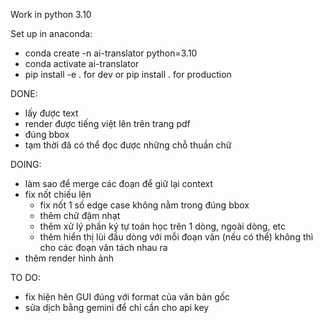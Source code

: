 Work in python 3.10

Set up in anaconda:
- conda create -n ai-translator python=3.10
- conda activate ai-translator
- pip install -e . for dev or pip install .  for production

DONE: 
- lấy được text
- render được tiếng việt lên trên trang pdf 
- đúng bbox
- tạm thời đã có thể đọc được những chỗ thuần chữ

DOING:
- làm sao để merge các đoạn để giữ lại context
- fix nốt chiếu lên
    - fix nốt 1 số edge case không nằm trong đúng bbox
    - thêm chữ đậm nhạt
    - thêm xử lý phần ký tự toán học trên 1 dòng, ngoài dòng, etc
    - thêm hiển thị lùi đầu dòng với mỗi đoạn văn (nếu có thể) không thì cho các đoạn văn tách nhau ra
- thêm render hình ảnh

TO DO:
- fix hiện hên GUI đúng với format của văn bản gốc
- sửa dịch bằng gemini để chỉ cần cho api key
  
